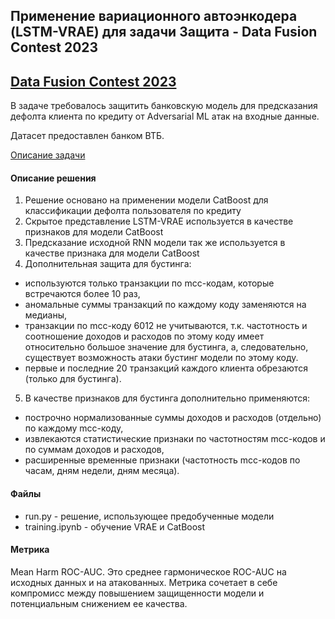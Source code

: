## Применение вариационного автоэнкодера (LSTM-VRAE) для задачи Защита - Data Fusion Contest 2023

## [Data Fusion Contest 2023](https://ods.ai/tracks/data-fusion-2023-competitions)

В задаче требовалось защитить банковскую модель для предсказания дефолта клиента по кредиту от Adversarial ML атак на входные данные.

Датасет предоставлен банком ВТБ.

[Описание задачи](https://ods.ai/tracks/data-fusion-2023-competitions/competitions/data-fusion2023-defence)

#### Описание решения

1) Решение основано на применении модели CatBoost для классификации дефолта пользователя по кредиту
2) Скрытое представление LSTM-VRAE используется в качестве признаков для модели CatBoost
3) Предсказание исходной RNN модели так же используется в качестве признака для модели CatBoost
4) Дополнительная защита для бустинга:
- используются только транзакции по mcc-кодам, которые встречаются более 10 раз, 
- аномальные суммы транзакций по каждому коду заменяются на медианы,
- транзакции по mcc-коду 6012 не учитываются, т.к. частотность и соотношение доходов и расходов по этому коду имеет относительно большое значение для бустинга, а, следовательно, существует возможность атаки бустинг модели по этому коду.
- первые и последние 20 транзакций каждого клиента обрезаются (только для бустинга).
5) В качестве признаков для бустинга дополнительно применяются:
- построчно нормализованные суммы доходов и расходов (отдельно) по каждому mcc-коду,
- извлекаются статистические признаки по частотностям mcc-кодов и по суммам доходов и расходов,
- расширенные временные признаки (частотность mcc-кодов по часам, дням недели, дням месяца).

#### Файлы

- run.py - решение, использующее предобученные модели
- training.ipynb - обучение VRAE и CatBoost

#### Метрика
Mean Harm ROC-AUC. Это среднее гармоническое ROC-AUC на исходных данных и на атакованных. Метрика сочетает в себе компромисс между повышением защищенности модели и потенциальным снижением ее качества. 

